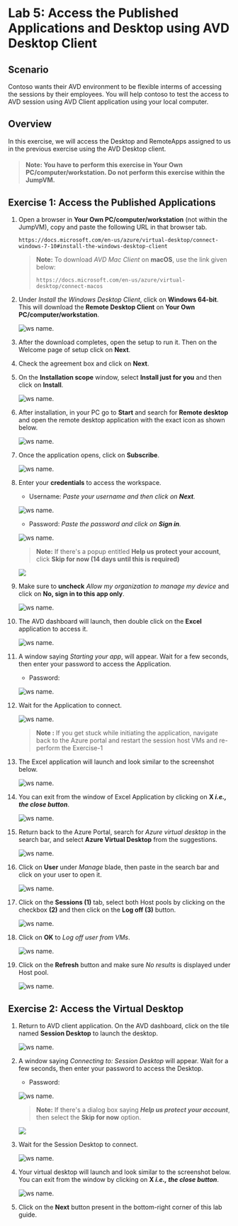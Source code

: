 # Lab 5: Access the Published Applications and Desktop using AVD Desktop Client

## **Scenario**

Contoso wants their AVD environment to be flexible interms of accessing the sessions by their employees. You will help contoso to test the access to AVD session using AVD Client application using your local computer.

## **Overview**

In this exercise, we will access the Desktop and RemoteApps assigned to us in the previous exercise using the AVD Desktop client.

>#### **Note:** You have to perform this exercise in **Your Own PC/computer/workstation.** Do not perform this exercise within the JumpVM.

## Exercise 1: Access the Published Applications

1. Open a browser in **Your Own PC/computer/workstation** (not within the JumpVM), copy and paste the following URL in that browser tab.

   ```
   https://docs.microsoft.com/en-us/azure/virtual-desktop/connect-windows-7-10#install-the-windows-desktop-client
   ```

   > **Note:** To download *AVD Mac Client* on **macOS**, use the link given below:
   >
   > ```
   > https://docs.microsoft.com/en-us/azure/virtual-desktop/connect-macos
   > ```

2. Under *Install the Windows Desktop Client*, click on **Windows 64-bit**. This will download the **Remote Desktop Client** on **Your Own PC/computer/workstation**.
   
   ![ws name.](media/a48.png)
      
3. After the download completes, open the setup to run it. Then on the Welcome page of setup click on **Next**.

4. Check the agreement box and click on **Next**.

5. On the **Installation scope** window, select **Install just for you** and then click on **Install**.

   ![ws name.](media/wvd41.png)

6. After installation, in your PC go to **Start** and search for **Remote desktop** and open the remote desktop application with the exact icon as shown below.

   ![ws name.](media/137.png)
   
7. Once the application opens, click on **Subscribe**.

   ![ws name.](media/a49.png)
  
8. Enter your **credentials** to access the workspace.

   - Username: *Paste your username* **<inject key="AzureAdUserEmail" />** *and then click on **Next**.*
   
   ![ws name.](media/95.png)

   - Password: *Paste the password* **<inject key="AzureAdUserPassword" />** *and click on **Sign in**.*

   ![ws name.](media/96.png)
   
   >**Note:** If there's a popup entitled **Help us protect your account**, click **Skip for now (14 days until this is required)**

   ![](media/skipfornow.png)

9. Make sure to **uncheck** *Allow my organization to manage my device* and click on **No, sign in to this app only**.

   ![ws name.](media/ex4t1s9.png)
      
10. The AVD dashboard will launch, then double click on the **Excel** application to access it.

    ![ws name.](media-2/rd-excel.png)
   
11. A window saying *Starting your app*, will appear. Wait for a few seconds, then enter your password to access the Application.

    - Password: **<inject key="AzureAdUserPassword" />**
   
    ![ws name.](media/ch14.png)

12. Wait for the Application to connect.

    ![ws name.](media/58.png)
    
    >**Note :** If you get stuck while initiating the application, navigate back to the Azure portal and restart the session host VMs and re-perform the Exercise-1
   
13. The Excel application will launch and look similar to the screenshot below.

    ![ws name.](media/ch15.png) 
    
14. You can exit from the window of Excel Application by clicking on **X *i.e., the close button***.

    ![ws name.](media/ch16.png)

15. Return back to the Azure Portal, search for *Azure virtual desktop* in the search bar, and select **Azure Virtual Desktop** from the suggestions.

    ![ws name.](media/w1.png)

16. Click on **User** under *Manage* blade, then paste **<inject key="AzureAdUserEmail" />** in the search bar and click on your user to open it.

    ![ws name.](media/AVD-users.png)

17. Click on the **Sessions (1)** tab, select both Host pools by clicking on the checkbox **(2)** and then click on the **Log off (3)** button.

    ![ws name.](media-2/hplogoff.png)

18. Click on **OK** to *Log off user from VMs*.

    ![ws name.](media/jvm9.png)

19. Click on the **Refresh** button and make sure *No results* is displayed under Host pool.

    ![ws name.](media-1/Ex5-task1-step19.png)
   
## Exercise 2: Access the Virtual Desktop

1. Return to AVD client application. On the AVD dashboard, click on the tile named **Session Desktop** to launch the desktop.

   ![ws name.](media-2/sessiondesktop.png)
   
2. A window saying *Connecting to: Session Desktop* will appear. Wait for a few seconds, then enter your password to access the Desktop.

   - Password: **<inject key="AzureAdUserPassword" />**
   
   ![ws name.](media/ch14.png)
   
   >**Note:** If there's a dialog box saying ***Help us protect your account***, then select the **Skip for now** option.
   
   ![](media/login.png)

3. Wait for the Session Desktop to connect.

   ![ws name.](media/ex4t2s4.png)

4. Your virtual desktop will launch and look similar to the screenshot below. You can exit from the window by clicking on **X *i.e., the close button***. 
        
   ![ws name.](../Azure-Virtual-Desktop-v3/media/sessiondesktop1.1.png)   
     
5. Click on the **Next** button present in the bottom-right corner of this lab guide. 
